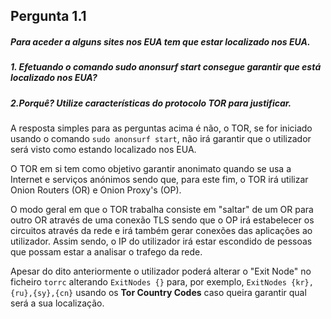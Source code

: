## Pergunta 1.1
##### Para aceder a alguns sites nos EUA tem que estar localizado nos EUA.
##### 1. Efetuando o comando sudo anonsurf start consegue garantir que está localizado nos EUA?
##### 2.Porquê? Utilize características do protocolo TOR para justificar.

A resposta simples para as perguntas acima é não, o TOR, se for iniciado usando o comando ```sudo anonsurf start```, não irá garantir que o utilizador será visto como estando localizado nos EUA.

O TOR em si tem como objetivo garantir anonimato quando se usa a Internet e serviços anónimos sendo que, para este fim, o TOR irá utilizar Onion Routers (OR) e Onion Proxy's (OP).

O modo geral em que o TOR trabalha consiste em "saltar" de um OR para outro OR através de uma conexão TLS sendo que o OP irá estabelecer os circuitos através da rede e irá também gerar conexões das aplicações ao utilizador. Assim sendo, o IP do utilizador irá estar escondido de pessoas que possam estar a analisar o trafego da rede.

Apesar do dito anteriormente o utilizador poderá alterar o "Exit Node" no ficheiro ```torrc``` alterando ```ExitNodes {}``` para, por exemplo, ```ExitNodes {kr},{ru},{sy},{cn}``` usando os **Tor Country Codes** caso queira garantir qual será a sua localização.